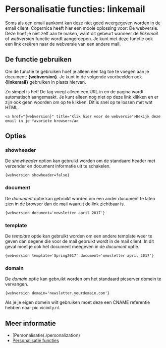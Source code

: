 # Personalisatie functies: linkemail

Soms als een email aankomt kan deze niet goed weergegeven worden in de 
email client. Copernica heeft hier een mooie oplossing voor: De webversie. 
Deze hoef je niet zelf aan te maken, want dit gebeurt wanneer de *linkemail* 
of *webversion* functie wordt aangeroepen. Je kunt met deze functie ook 
een link creëren naar de webversie van een andere mail.

## De functie gebruiken

Om de functie te gebruiken hoef je alleen een tag toe te voegen aan je 
document: **{webversion}**. Je kunt in de volgende voorbeelden ook **{linkemail}** 
gebruiken in plaats hiervan.

Zo simpel is het! De tag voegt alleen een URL in en de pagina wordt automatisch 
aangemaakt. Je kunt alleen nog niet op deze link klikken en er zijn ook geen 
woorden om op te klikken. Dit is snel op te lossen met wat HTML.

    <a href="{webversion}" title="Klik hier voor de webversie">Bekijk deze email in je favoriete browser</a>

## Opties

### **showheader**

De *showheader* option kan gebruikt worden om de standaard header met 
verzender en document informatie uit te schakelen.

`{webversion showheader=false}`

### **document**

De *document* optie kan gebruikt worden om een ander document te laten 
zien in de browser dan de mail waaruit de link zichtbaar is.

`{webversion document='newsletter april 2017'}`

### **template**

De *template* optie kan gebruikt worden om een andere template weer te 
geven dan degene die voor de mail gebruikt wordt in de mail client. In 
dit geval moet je ook het document meegeven in de *document* optie.

`{webversion template='Spring2017' document='newsletter april 2017'}`

### **domain**

De *domain* optie kan gebruikt worden om het standaard picserver domein 
te vervangen.

`{webversion domain='newsletter.yourdomain.com'}`

Als je je eigen domein wilt gebruiken moet deze een CNAME referentie hebben naar 
pic.vicinity.nl.

## Meer informatie

* [Personalisatie(./personalization)
* [Personalisatie functies](./personalization-functions)
